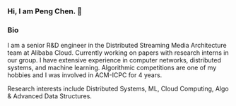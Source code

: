 ### Hi, I am Peng Chen. 👋 

### Bio

I am a senior R&D engineer in the Distributed Streaming Media Architecture team at Alibaba Cloud. Currently working on papers with research interns in our group. I have extensive experience in computer networks, distributed systems, and machine learning. Algorithmic competitions are one of my hobbies and I was involved in ACM-ICPC for 4 years.

Research interests include Distributed Systems, ML, Cloud Computing, Algo \& Advanced Data Structures.

<!--
**Natureal/Natureal** is a ✨ _special_ ✨ repository because its `README.md` (this file) appears on your GitHub profile.

Here are some ideas to get you started:

- 🔭 I’m currently working on ...
- 🌱 I’m currently learning ...
- 👯 I’m looking to collaborate on ...
- 🤔 I’m looking for help with ...
- 💬 Ask me about ...
- 📫 How to reach me: ...
- 😄 Pronouns: ...
- ⚡ Fun fact: ...
-->
